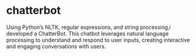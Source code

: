 # chatterbot
Using Python’s NLTK, regular expressions, and string processing,i developed a ChatterBot. This chatbot leverages natural language processing to understand and respond to user inputs, creating interactive and engaging conversations with users.
